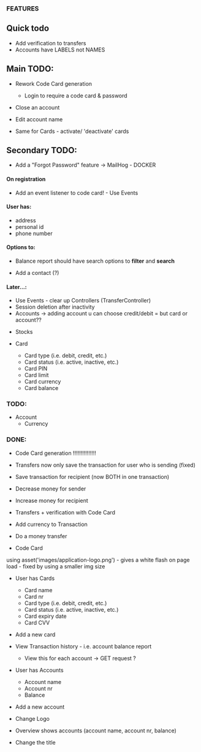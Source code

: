 ### FEATURES
## Quick todo
* Add verification to transfers
* Accounts have LABELS not NAMES


## Main TODO:
* Rework Code Card generation
  * Login to require a code card & password


* Close an account
* Edit account name
- Same for Cards - activate/ 'deactivate' cards


## Secondary TODO:
* Add a "Forgot Password" feature -> MailHog - DOCKER


#### **On registration**
* Add an event listener to code card! - Use Events


#### User has:
* address
* personal id
* phone number


#### Options to:
  * Balance report should have search options to **filter** and **search**

* Add a contact (?)


#### Later...:
* Use Events - clear up Controllers (TransferController)
* Session deletion after inactivity
* Accounts -> adding account u can choose credit/debit = but card or account??

[//]: # (* Currencies - show according symbol in transaction overview)


* Stocks


* Card
  * Card type (i.e. debit, credit, etc.)
  * Card status (i.e. active, inactive, etc.)
  * Card PIN
  * Card limit
  * Card currency
  * Card balance


### TODO:
* Account
  * Currency

[//]: # (  * Account type &#40;i.e. savings, checking, credit card, etc.&#41;)
[//]: # (  * Account status &#40;i.e. active, inactive, etc.&#41;)






### DONE:
* Code Card generation !!!!!!!!!!!!!!!

* Transfers now only save the transaction for user who is sending (fixed)
* Save transaction for recipient (now BOTH in one transaction)
* Decrease money for sender
* Increase money for recipient

* Transfers + verification with Code Card
* Add currency to Transaction

* Do a money transfer

* Code Card

using asset('images/application-logo.png') - gives a white flash on page load - fixed by using a smaller img size

* User has Cards
  * Card name
  * Card nr
  * Card type (i.e. debit, credit, etc.)
  * Card status (i.e. active, inactive, etc.)
  * Card expiry date
  * Card CVV
* Add a new card

* View Transaction history - i.e. account balance report
    * View this for each account -> GET request ?

* User has Accounts
    * Account name
    * Account nr
    * Balance
* Add a new account

* Change Logo
* Overview shows accounts (account name, account nr, balance)
* Change the title
